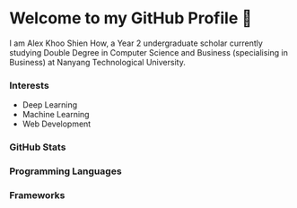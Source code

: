 # Welcome to my GitHub Profile 👋
I am Alex Khoo Shien How, a Year 2 undergraduate scholar currently studying Double Degree in Computer Science and Business (specialising in Business) at Nanyang Technological University. 

### Interests
- Deep Learning
- Machine Learning
- Web Development



### GitHub Stats

### Programming Languages

### Frameworks
